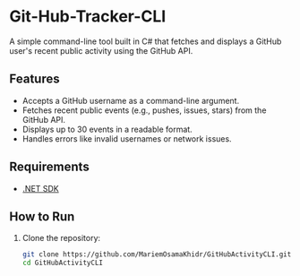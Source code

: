 # Git-Hub-Tracker-CLI

A simple command-line tool built in C# that fetches and displays a GitHub user's recent public activity using the GitHub API.

## Features
- Accepts a GitHub username as a command-line argument.
- Fetches recent public events (e.g., pushes, issues, stars) from the GitHub API.
- Displays up to 30 events in a readable format.
- Handles errors like invalid usernames or network issues.

## Requirements
- [.NET SDK](https://dotnet.microsoft.com/download) 

## How to Run
1. Clone the repository:
   ```bash
   git clone https://github.com/MariemOsamaKhidr/GitHubActivityCLI.git
   cd GitHubActivityCLI
